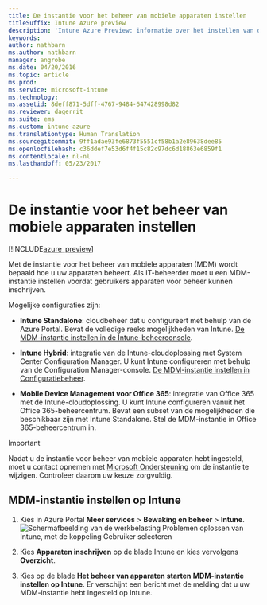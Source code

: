 ```yaml
---
title: De instantie voor het beheer van mobiele apparaten instellen
titleSuffix: Intune Azure preview
description: 'Intune Azure Preview: informatie over het instellen van de instantie voor het beheer van mobiele apparaten in Intune. '
keywords: 
author: nathbarn
ms.author: nathbarn
manager: angrobe
ms.date: 04/20/2016
ms.topic: article
ms.prod: 
ms.service: microsoft-intune
ms.technology: 
ms.assetid: 8deff871-5dff-4767-9484-647428998d82
ms.reviewer: dagerrit
ms.suite: ems
ms.custom: intune-azure
ms.translationtype: Human Translation
ms.sourcegitcommit: 9ff1adae93fe6873f5551cf58b1a2e89638dee85
ms.openlocfilehash: c36ddef7e53d6f4f15c82c97dc6d18863e6859f1
ms.contentlocale: nl-nl
ms.lasthandoff: 05/23/2017

---
```


# <a name="set-the-mobile-device-management-authority"></a>De instantie voor het beheer van mobiele apparaten instellen

[!INCLUDE[azure_preview](./includes/azure_preview.md)]

Met de instantie voor het beheer van mobiele apparaten (MDM) wordt bepaald hoe u uw apparaten beheert. Als IT-beheerder moet u een MDM-instantie instellen voordat gebruikers apparaten voor beheer kunnen inschrijven.

Mogelijke configuraties zijn:

- **Intune Standalone**: cloudbeheer dat u configureert met behulp van de Azure Portal. Bevat de volledige reeks mogelijkheden van Intune. [De MDM-instantie instellen in de Intune-beheerconsole](#mdm-authority-set-to-intune).

- **Intune Hybrid**: integratie van de Intune-cloudoplossing met System Center Configuration Manager. U kunt Intune configureren met behulp van de Configuration Manager-console. [De MDM-instantie instellen in Configuratiebeheer](https://docs.microsoft.com/sccm/mdm/deploy-use/configure-intune-subscription).

- **Mobile Device Management voor Office 365**: integratie van Office 365 met de Intune-cloudoplossing. U kunt Intune configureren vanuit het Office 365-beheercentrum. Bevat een subset van de mogelijkheden die beschikbaar zijn met Intune Standalone. Stel de MDM-instantie in Office 365-beheercentrum in.

>[!IMPORTANT]
>Nadat u de instantie voor beheer van mobiele apparaten hebt ingesteld, moet u contact opnemen met [Microsoft Ondersteuning](https://docs.microsoft.com/intune-classic/troubleshoot/get-support) om de instantie te wijzigen. Controleer daarom uw keuze zorgvuldig.

## <a name="set-mdm-authority-to-intune"></a>MDM-instantie instellen op Intune

1. Kies in Azure Portal **Meer services** > **Bewaking en beheer** > **Intune**.
  ![Schermafbeelding van de werkbelasting Problemen oplossen van Intune, met de koppeling Gebruiker selecteren](media/set-mdm-auth.png)
2. Kies **Apparaten inschrijven** op de blade Intune en kies vervolgens **Overzicht**.

3. Kies op de blade **Het beheer van apparaten starten** **MDM-instantie instellen op Intune**. Er verschijnt een bericht met de melding dat u uw MDM-instantie hebt ingesteld op Intune.

